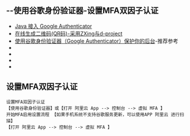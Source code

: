 ## --使用谷歌身份验证器-设置MFA双因子认证
- [Java 接入 Google Authenticator](https://www.jianshu.com/p/de903c074d77)
- [在线生成二维码(QR码)-采用ZXing与d-project](http://tool.oschina.net/qr)
- [使用谷歌身份验证器（Google Authenticator）保护你的后台](https://blog.csdn.net/m0_37202351/article/details/88841969)-推荐参考
- []()
- []()
- []()
- []()

## 设置MFA双因子认证
```
设置MFA双因子认证
【使用谷歌身份验证器】或【打开 阿里云 App --> 控制台 --> 虚拟 MFA 】
开始MFA启用设置流程 【如果手机系统不支持谷歌服务更新，可以使用APP 阿里云 进行扫描】
【打开 阿里云 App --> 控制台 --> 虚拟 MFA 】
```